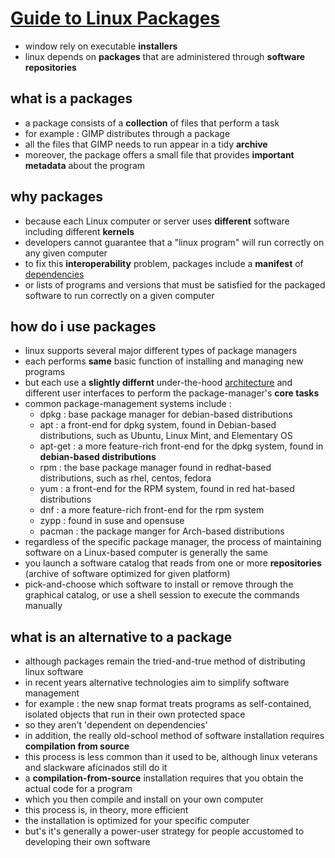 # [Guide to Linux Packages](https://www.lifewire.com/guide-to-linux-packages-2202801)
- window rely on executable __installers__
- linux depends on __packages__ that are administered through __software repositories__

## what is a packages
- a package consists of a __collection__ of files that perform a task
- for example : GIMP distributes through a package
- all the files that GIMP needs to run appear in a tidy __archive__
- moreover, the package offers a small file that provides __important metadata__ about the program

## why packages
- because each Linux computer or server uses __different__ software including different __kernels__
- developers cannot guarantee that a "linux program" will run correctly on any given computer
- to fix this __interoperability__ problem, packages include a __manifest__ of [dependencies](dependencies)
- or lists of programs and versions that must be satisfied for the packaged software to run correctly on a given computer

## how do i use packages
- linux supports several major different types of package managers
- each performs __same__ basic function of installing and managing new programs
- but each use a __slightly differnt__ under-the-hood [architecture](architecture) and different user interfaces to perform the package-manager's __core tasks__
- common package-management systems include :
    - dpkg : base package manager for debian-based distributions
    - apt : a front-end for dpkg system, found in Debian-based distributions, such as Ubuntu, Linux Mint, and Elementary OS
    - apt-get : a more feature-rich front-end for the dpkg system, found in __debian-based distributions__
    - rpm : the base package manager found in redhat-based distributions, such as rhel, centos, fedora
    - yum : a front-end for the RPM system, found in red hat-based distributions
    - dnf : a more feature-rich front-end for the rpm system
    - zypp : found in suse and opensuse
    - pacman : the package manger for Arch-based distributions
- regardless of the specific package manager, the process of maintaining software on a Linux-based computer is generally the same
- you launch a software catalog that reads from one or more __repositories__ (archive of software optimized for given platform)
- pick-and-choose which software to install or remove through the graphical catalog, or use a shell session to execute the commands manually

## what is an alternative to a package
- although packages remain the tried-and-true method of distributing linux software
- in recent years alternative technologies aim to simplify software management
- for example : the new snap format treats programs as self-contained, isolated objects that run in their own protected space
- so they aren't 'dependent on dependencies'
- in addition, the really old-school method of software installation requires __compilation from source__
- this process is less common than it used to be, although linux veterans and slackware aficinados still do it
- a __compilation-from-source__ installation requires that you obtain the actual code for a program
- which you then compile and install on your own computer
- this process is, in theory, more efficient
- the installation is optimized for your specific computer
- but's it's generally a power-user strategy for people accustomed to developing their own software
